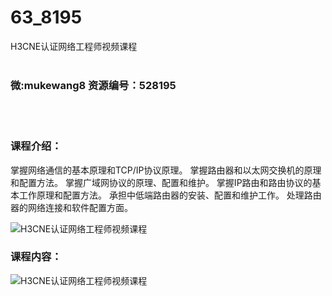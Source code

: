 # 63_8195
H3CNE认证网络工程师视频课程
<br/></br>
<h3>微:mukewang8 资源编号：528195</h3>
<br/></br>
<h3>课程介绍：</h3>
<p>掌握网络通信的基本原理和TCP/IP协议原理。 掌握路由器和以太网交换机的原理和配置方法。 掌握广域网协议的原理、配置和维护。 掌握IP路由和路由协议的基本工作原理和配置方法。 承担中低端路由器的安装、配置和维护工作。 处理路由器的网络连接和软件配置方面。</p>
<p><img src="https://www.ko996.com/wp-content/uploads/img/2019/10/1-129-300x180.png" alt="H3CNE认证网络工程师视频课程"></p>
<h3>课程内容：</h3>
<p><img src="https://www.ko996.com/wp-content/uploads/img/2019/10/2-68.png" alt="H3CNE认证网络工程师视频课程"></p>
<p>&nbsp;</p>
